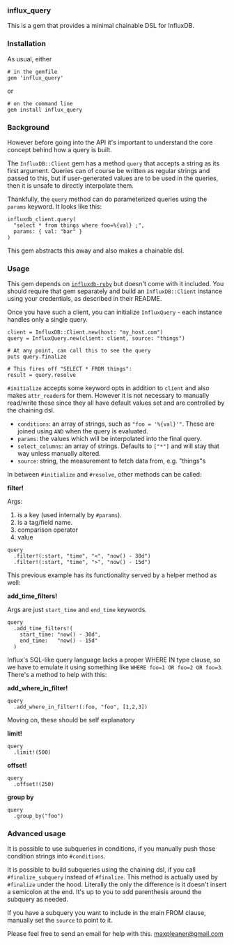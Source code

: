### influx_query

This is a gem that provides a minimal chainable DSL for InfluxDB.

### Installation

As usual, either

```
# in the gemfile
gem 'influx_query'
```

or

```
# on the command line
gem install influx_query
```

### Background

However before going into the API it's important to understand the
core concept behind how a query is built.

The `InfluxDB::Client` gem has a method `query` that accepts a string
as its first argument. Queries can of course be written as regular strings and passed to this, but if user-generated values are to be used in the queries, then it is unsafe to directly interpolate them.

Thankfully, the `query` method can do parameterized queries using
the `params` keyword. It looks like this:

```
influxdb_client.query(
  "select * from things where foo=%{val} ;",
  params: { val: "bar" }
)
```

This gem abstracts this away and also makes a chainable dsl.

### Usage

This gem depends on [`influxdb-ruby`](https://github.com/influxdata/influxdb-ruby)
but doesn't come with it included. You should require that gem separately and build
an `InfluxDB::Client` instance using your credentials, as described in their README.

Once you have such a client, you can initialize `InfluxQuery` -
each instance handles only a single query.

```
client = InfluxDB::Client.new(host: "my_host.com")
query = InfluxQuery.new(client: client, source: "things")

# At any point, can call this to see the query
puts query.finalize

# This fires off "SELECT * FROM things":
result = query.resolve

```

`#initialize` accepts some keyword opts in addition to `client` and also makes `attr_reader`s for them. However it is not necessary to manually read/write these since they all have default values set and
are controlled by the chaining dsl.

- `conditions`: an array of strings, such as `"foo = '%{val}'"`.
  These are joined using `AND` when the query is evaluated.
- `params`: the values which will be interpolated into the final query.
- `select_columns`: an array of strings.
  Defaults to `["*"]` and will stay that way unless manually altered.
- `source`: string, the measurement to fetch data from, e.g. "things"s

In between `#initialize` and `#resolve`, other methods can be called:

**filter!**

Args:

1. is a key (used internally by `#params`).
2. is a tag/field name.
3. comparison operator
4. value

```
query
  .filter!(:start, "time", "<", "now() - 30d")
  .filter!(:start, "time", ">", "now() - 15d")
```

This previous example has its functionality served by a helper method
as well:

**add_time_filters!**

Args are just `start_time` and `end_time` keywords.

```
query
  .add_time_filters!(
    start_time: "now() - 30d",
    end_time:   "now() - 15d"
  )
```

Influx's SQL-like query language lacks a proper WHERE IN type clause, so
we have to emulate it using something like `WHERE foo=1 OR foo=2 OR foo=3`.
There's a method to help with this:

**add_where_in_filter!**

```
query
  .add_where_in_filter!(:foo, "foo", [1,2,3])
```

Moving on, these should be self explanatory

**limit!**

```
query
  .limit!(500)
```

**offset!**

```
query
  .offset!(250)
```

**group by**

```
query
  .group_by("foo")
```

### Advanced usage

It is possible to use subqueries in conditions, if you manually push those condition strings into `#conditions`.

It is possible to build subqueries using the chaining dsl, if you call
`#finalize_subquery` instead of `#finalize`. This method is actually used by
`#finalize` under the hood. Literally the only the difference is it doesn't
insert a semicolon at the end. It's up to you to add parenthesis around the
subquery as needed.

If you have a subquery you want to include in the main FROM clause, manually set the `source` to point to it.

Please feel free to send an email for help with this.
maxpleaner@gmail.com

